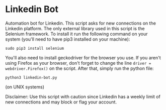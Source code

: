 # Linkedin Bot
Automation bot for Linkedin. This script asks for new connections on the Linkedin platform. 
The only external library used in this script is the Selenium framework. To install it run the following command on your system (you'll need to have pip3 installed on your machine):
```
sudo pip3 install selenium
```
You'll also need to install geckodriver for the browser you use. If you aren't using Firefox as your browser, don't forget to change the line `driver = webdriver.Firefox()` on the script.
After that, simply run the python file:
```
python3 linkedin-bot.py
```
(on UNIX systems)

Disclaimer: Use this script with caution since Linkedin has a weekly limit of new connections and may block or flag your account.
